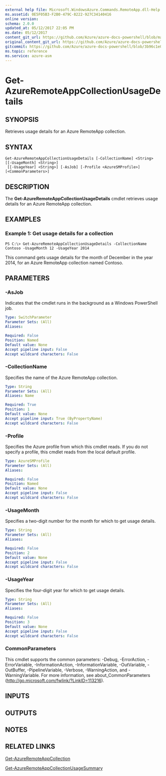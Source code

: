 ```yaml
---
external help file: Microsoft.WindowsAzure.Commands.RemoteApp.dll-Help.xml
ms.assetid: 0E5F05B3-F2B0-479C-8222-927C34140416
online version:
schema: 2.0.0
updated_at: 05/12/2017 22:05 PM
ms.date: 05/12/2017
content_git_url: https://github.com/Azure/azure-docs-powershell/blob/master/azureps-cmdlets-docs/ServiceManagement/Azure/v4.0.0/Get-AzureRemoteAppCollectionUsageDetails.md
original_content_git_url: https://github.com/Azure/azure-docs-powershell/blob/master/azureps-cmdlets-docs/ServiceManagement/Azure/v4.0.0/Get-AzureRemoteAppCollectionUsageDetails.md
gitcommit: https://github.com/Azure/azure-docs-powershell/blob/3b96c1e0b28fc56dfbf6de55728d5478e0d02def
ms.topic: reference
ms.service: azure-asm
---
```


# Get-AzureRemoteAppCollectionUsageDetails

## SYNOPSIS
Retrieves usage details for an Azure RemoteApp collection.

## SYNTAX

```
Get-AzureRemoteAppCollectionUsageDetails [-CollectionName] <String> [[-UsageMonth] <String>]
 [[-UsageYear] <String>] [-AsJob] [-Profile <AzureSMProfile>] [<CommonParameters>]
```

## DESCRIPTION
The **Get-AzureRemoteAppCollectionUsageDetails** cmdlet retrieves usage details for an Azure RemoteApp collection.

## EXAMPLES

### Example 1: Get usage details for a collection
```
PS C:\> Get-AzureRemoteAppCollectionUsageDetails -CollectionName Contoso -UsageMonth 12 -UsageYear 2014
```

This command gets usage details for the month of December in the year 2014, for an Azure RemoteApp collection named Contoso.

## PARAMETERS

### -AsJob
Indicates that the cmdlet runs in the background as a Windows PowerShell job.

```yaml
Type: SwitchParameter
Parameter Sets: (All)
Aliases: 

Required: False
Position: Named
Default value: None
Accept pipeline input: False
Accept wildcard characters: False
```

### -CollectionName
Specifies the name of the Azure RemoteApp collection.

```yaml
Type: String
Parameter Sets: (All)
Aliases: Name

Required: True
Position: 1
Default value: None
Accept pipeline input: True (ByPropertyName)
Accept wildcard characters: False
```

### -Profile
Specifies the Azure profile from which this cmdlet reads.
If you do not specify a profile, this cmdlet reads from the local default profile.

```yaml
Type: AzureSMProfile
Parameter Sets: (All)
Aliases: 

Required: False
Position: Named
Default value: None
Accept pipeline input: False
Accept wildcard characters: False
```

### -UsageMonth
Specifies a two-digit number for the month for which to get usage details.

```yaml
Type: String
Parameter Sets: (All)
Aliases: 

Required: False
Position: 2
Default value: None
Accept pipeline input: False
Accept wildcard characters: False
```

### -UsageYear
Specifies the four-digit year for which to get usage details.

```yaml
Type: String
Parameter Sets: (All)
Aliases: 

Required: False
Position: 3
Default value: None
Accept pipeline input: False
Accept wildcard characters: False
```

### CommonParameters
This cmdlet supports the common parameters: -Debug, -ErrorAction, -ErrorVariable, -InformationAction, -InformationVariable, -OutVariable, -OutBuffer, -PipelineVariable, -Verbose, -WarningAction, and -WarningVariable. For more information, see about_CommonParameters (http://go.microsoft.com/fwlink/?LinkID=113216).

## INPUTS

## OUTPUTS

## NOTES

## RELATED LINKS

[Get-AzureRemoteAppCollection](./Get-AzureRemoteAppCollection.md)

[Get-AzureRemoteAppCollectionUsageSummary](./Get-AzureRemoteAppCollectionUsageSummary.md)


